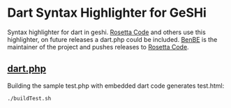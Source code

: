 Dart Syntax Highlighter for GeSHi
=================================


Syntax highlighter for dart in geshi. [Rosetta Code](http://rosettacode.org/wiki/Rosetta_Code) and others use this highlighter, on future releases a dart.php could be included. [BenBE](http://qbnz.com/highlighter/geshi-doc.html#feedback) is the maintainer of the project and pushes releases to [Rosetta Code](http://rosettacode.org/wiki/Rosetta_Code). 

[dart.php](https://github.com/financeCoding/geshi_dart/blob/master/geshi/dart.php)
--------

Building the sample test.php with embedded dart code generates test.html: 

    ./buildTest.sh


